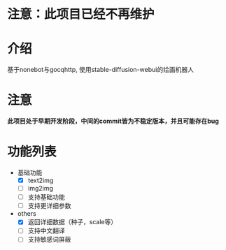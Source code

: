 # 注意：此项目已经不再维护


# 介绍
基于nonebot与gocqhttp, 使用stable-diffusion-webui的绘画机器人

# 注意
**此项目处于早期开发阶段，中间的commit皆为不稳定版本，并且可能存在bug**

# 功能列表
- 基础功能
    - [x] text2img
    - [ ] img2img
    - [ ] 支持基础功能
    - [ ] 支持更详细参数
- others
    - [x] 返回详细数据（种子，scale等）
    - [ ] 支持中文翻译
    - [ ] 支持敏感词屏蔽
